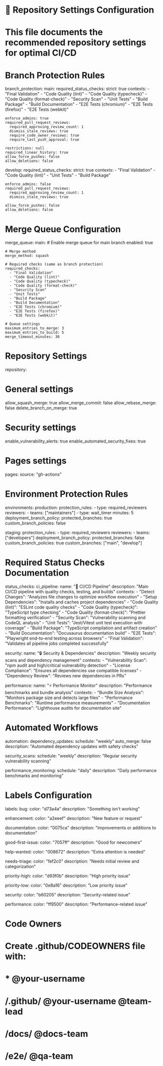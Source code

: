 # 🔧 Repository Settings Configuration

# This file documents the recommended repository settings for optimal CI/CD

# Branch Protection Rules

branch_protection:
main:
required_status_checks:
strict: true
contexts: - "Final Validation" - "Code Quality (lint)" - "Code Quality (typecheck)" - "Code Quality (format-check)" - "Security Scan" - "Unit Tests" - "Build Package" - "Build Documentation" - "E2E Tests (chromium)" - "E2E Tests (firefox)" - "E2E Tests (webkit)"

    enforce_admins: true
    required_pull_request_reviews:
      required_approving_review_count: 1
      dismiss_stale_reviews: true
      require_code_owner_reviews: true
      require_last_push_approval: true

    restrictions: null
    required_linear_history: true
    allow_force_pushes: false
    allow_deletions: false

develop:
required_status_checks:
strict: true
contexts: - "Final Validation" - "Code Quality (lint)" - "Unit Tests" - "Build Package"

    enforce_admins: false
    required_pull_request_reviews:
      required_approving_review_count: 1
      dismiss_stale_reviews: true

    allow_force_pushes: false
    allow_deletions: false

# Merge Queue Configuration

merge_queue:
main: # Enable merge queue for main branch
enabled: true

    # Merge method
    merge_method: squash

    # Required checks (same as branch protection)
    required_checks:
      - "Final Validation"
      - "Code Quality (lint)"
      - "Code Quality (typecheck)"
      - "Code Quality (format-check)"
      - "Security Scan"
      - "Unit Tests"
      - "Build Package"
      - "Build Documentation"
      - "E2E Tests (chromium)"
      - "E2E Tests (firefox)"
      - "E2E Tests (webkit)"

    # Queue settings
    maximum_entries_to_merge: 3
    maximum_entries_to_build: 5
    merge_timeout_minutes: 30

# Repository Settings

repository:

# General settings

allow_squash_merge: true
allow_merge_commit: false
allow_rebase_merge: false
delete_branch_on_merge: true

# Security settings

enable_vulnerability_alerts: true
enable_automated_security_fixes: true

# Pages settings

pages:
source: "gh-actions"

# Environment Protection Rules

environments:
production:
protection_rules: - type: required_reviewers
reviewers: - teams: ["maintainers"] - type: wait_timer
minutes: 5
deployment_branch_policy:
protected_branches: true
custom_branch_policies: false

staging:
protection_rules: - type: required_reviewers
reviewers: - teams: ["developers"]
deployment_branch_policy:
protected_branches: false
custom_branch_policies: true
custom_branches: ["main", "develop"]

# Required Status Checks Documentation

status_checks:
ci_pipeline:
name: "🔄 CI/CD Pipeline"
description: "Main CI/CD pipeline with quality checks, testing, and builds"
contexts: - "Detect Changes": "Analyzes file changes to optimize workflow execution" - "Setup Dependencies": "Installs and caches project dependencies" - "Code Quality (lint)": "ESLint code quality checks" - "Code Quality (typecheck)": "TypeScript type checking" - "Code Quality (format-check)": "Prettier formatting verification" - "Security Scan": "Vulnerability scanning and CodeQL analysis" - "Unit Tests": "Jest/Vitest unit test execution with coverage" - "Build Package": "TypeScript compilation and artifact creation" - "Build Documentation": "Docusaurus documentation build" - "E2E Tests": "Playwright end-to-end testing across browsers" - "Final Validation": "Validates all pipeline jobs completed successfully"

security:
name: "🔒 Security & Dependencies"
description: "Weekly security scans and dependency management"
contexts: - "Vulnerability Scan": "npm audit and high/critical vulnerability detection" - "License Compliance": "Ensures all dependencies use compatible licenses" - "Dependency Review": "Reviews new dependencies in PRs"

performance:
name: "⚡ Performance Monitor"
description: "Performance benchmarks and bundle analysis"
contexts: - "Bundle Size Analysis": "Monitors package size and detects large files" - "Performance Benchmarks": "Runtime performance measurements" - "Documentation Performance": "Lighthouse audits for documentation site"

# Automated Workflows

automation:
dependency_updates:
schedule: "weekly"
auto_merge: false
description: "Automated dependency updates with safety checks"

security_scans:
schedule: "weekly"
description: "Regular security vulnerability scanning"

performance_monitoring:
schedule: "daily"
description: "Daily performance benchmarks and monitoring"

# Labels Configuration

labels:
bug:
color: "d73a4a"
description: "Something isn't working"

enhancement:
color: "a2eeef"
description: "New feature or request"

documentation:
color: "0075ca"
description: "Improvements or additions to documentation"

good-first-issue:
color: "7057ff"
description: "Good for newcomers"

help-wanted:
color: "008672"
description: "Extra attention is needed"

needs-triage:
color: "fef2c0"
description: "Needs initial review and categorization"

priority-high:
color: "d93f0b"
description: "High priority issue"

priority-low:
color: "0e8a16"
description: "Low priority issue"

security:
color: "b60205"
description: "Security-related issue"

performance:
color: "ff9500"
description: "Performance-related issue"

# Code Owners

# Create .github/CODEOWNERS file with:

# \* @your-username

# /.github/ @your-username @team-lead

# /docs/ @docs-team

# /e2e/ @qa-team
